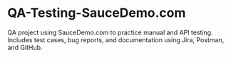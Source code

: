 # QA-Testing-SauceDemo.com
QA project using SauceDemo.com to practice manual and API testing. Includes test cases, bug reports, and documentation using Jira, Postman, and GitHub.
